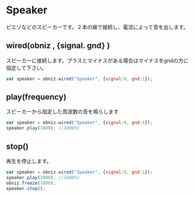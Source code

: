 # Speaker

ピエゾなどのスピーカーです。２本の線で接続し、電流によって音を出します。

## wired(obniz , {signal. gnd} )
スピーカーに接続します。プラスとマイナスがある場合はマイナスをgndの方に指定して下さい。
```Javascript
var speaker = obniz.wired("Speaker", {signal:0, gnd:1});
```
## play(frequency)
スピーカーから指定した周波数の音を鳴らします
```Javascript
var speaker = obniz.wired("Speaker", {signal:0, gnd:1});
speaker.play(1000); //1000hz
```

## stop()
再生を停止します。
```Javascript
var speaker = obniz.wired("Speaker", {signal:0, gnd:1});
speaker.play(1000); //1000hz
obniz.freeze(1000);
speaker.stop();
```